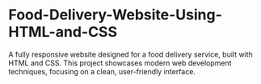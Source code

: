 # Food-Delivery-Website-Using-HTML-and-CSS
A fully responsive website designed for a food delivery service, built with HTML and CSS. This project showcases modern web development techniques, focusing on a clean, user-friendly interface.
